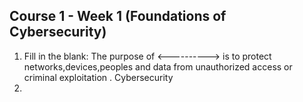 ## Course 1 - Week 1 (Foundations of Cybersecurity)

1. Fill in the blank: The purpose of <----------> is to protect networks,devices,peoples and data from unauthorized access or criminal exploitation . 
	Cybersecurity
2. 
